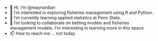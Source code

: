 - 👋 Hi, I’m @maynardian
- 👀 I’m interested in exploring fisheries management using R and Python.
- 🌱 I’m currently learning applied statistics at Penn State.
- 💞️ I’m looking to collaborate on betting models and fisheries management models. I'm interesting in learning more in this space.
- 📫 How to reach me ... not today

<!---
maynardian/maynardian is a ✨ special ✨ repository because its `README.md` (this file) appears on your GitHub profile.
You can click the Preview link to take a look at your changes.
--->
